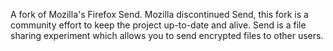 A fork of Mozilla's Firefox Send. Mozilla discontinued Send, this fork is a community effort to keep the project up-to-date and alive.
Send is a file sharing experiment which allows you to send encrypted files to other users.
